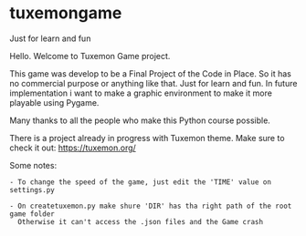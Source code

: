 # tuxemongame
 Just for learn and fun

 Hello. Welcome to Tuxemon Game project.

 This game was develop to be a Final Project of the Code in Place.
 So it has no commercial purpose or anything like that. Just for learn and fun.
 In future implementation i want to make a graphic environment to make it more
 playable using Pygame.

 Many thanks to all the people who make this Python course possible.

 There is a project already in progress with Tuxemon theme. Make sure to check it out:
 https://tuxemon.org/

 Some notes:

    - To change the speed of the game, just edit the 'TIME' value on settings.py

    - On createtuxemon.py make shure 'DIR' has tha right path of the root game folder
      Otherwise it can't access the .json files and the Game crash
